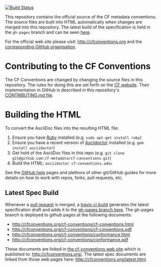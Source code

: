 [![Build Status](https://secure.travis-ci.org/cf-convention/cf-conventions.png)](http://travis-ci.org/cf-convention/cf-conventions)

This repository contains the official source of the CF metadata conventions.
The source files are built into HTML automatically when changes are merged into this repository.
The latest build of the specification is held in the `gh-pages` branch and can be seen [here](http://cfconventions.org/cf-conventions/cf-conventions.html).

For the official web site please visit: http://cfconventions.org and the [corresponding GitHub organisation](https://github.com/cf-convention).

# Contributing to the CF Conventions

The CF Conventions are changed by changing the source files in this repository.
The rules for doing this are set forth on the [CF website](http://cfconventions.org/rules.html).
Their implementation in GitHub is described in this repository's [CONTRIBUTING.md file](https://github.com/cf-convention/cf-conventions/blob/master/CONTRIBUTING.md).

# Building the HTML

To convert the AsciiDoc files into the resulting HTML file:

1. Ensure you have [Ruby](https://www.ruby-lang.org/) installed (e.g. `sudo apt-get install ruby`)
2. Ensure you have a recent version of [Asciidoctor](http://asciidoctor.org/) installed (e.g. `gem install asciidoctor`)
3. Get hold of the AsciiDoc files in this repo (e.g. `git clone git@github.com:cf-metadata/cf-conventions.git`)
4. Build the HTML: `asciidoctor cf-conventions.adoc`

See the [GitHub help](https://help.github.com/) pages and plethora of other git/GitHub guides for more details on how to work with repos, forks, pull requests, etc.

## Latest Spec Build

Whenever a [pull request](https://github.com/cf-convention/cf-conventions/pulls) is merged, a [travis-ci build](https://travis-ci.org/github/cf-convention/cf-conventions) generates the latest specification draft and adds it to the [gh-pages branch here](https://github.com/cf-convention/cf-conventions/tree/gh-pages).
The gh-pages branch is deployed to github pages at the following documents:
- http://cfconventions.org/cf-conventions/cf-conventions.html
- http://cfconventions.org/cf-conventions/cf-conventions.pdf
- http://cfconventions.org/cf-conventions/conformance.html
- http://cfconventions.org/cf-conventions/conformance.pdf 

These documents are linked in [the cf-conventions web site](https://github.com/cf-convention/cf-convention.github.io) which is published to: http://cfconventions.org/.
The latest spec documents are linked from those web pages here: http://cfconventions.org/latest.html. 
